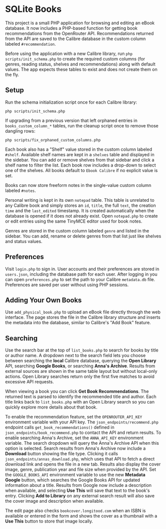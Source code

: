 # SQLite Books

This project is a small PHP application for browsing and editing an eBook database. It now includes a PHP-based function for getting book recommendations from the OpenRouter API. Recommendations returned from the API are saved to the Calibre database in the custom column labeled `#recommendation`.

Before using the application with a new Calibre library, run `php scripts/init_schema.php` to create the required custom columns (for genres, reading status, shelves and recommendations) along with default values. The app expects these tables to exist and does not create them on the fly.

## Setup

Run the schema initialization script once for each Calibre library:

```
php scripts/init_schema.php
```

If upgrading from a previous version that left orphaned entries in
`books_custom_column_*` tables, run the cleanup script once to remove
those dangling rows:

```
php scripts/fix_orphaned_custom_columns.php
```

Each book also has a "Shelf" value stored in the custom column labeled `#shelf`. Available shelf names are kept in a `shelves` table and displayed in the sidebar. You can add or remove shelves from that sidebar and click a shelf name to filter the list. Each book row includes a drop-down to select one of the shelves. All books default to `Ebook Calibre` if no explicit value is set.

Books can now store freeform notes in the single-value custom column labeled `#notes`.

Personal writing is kept in its own `notepad` table. This table is unrelated to
any Calibre book and simply stores an `id`, `title`, the full `text`, the
creation `time` and the `last_edited` timestamp. It is created automatically
when the database is opened if it does not already exist.
Open `notepad.php` to create or edit entries using the same TinyMCE editor used
for book notes.

Genres are stored in the custom column labeled `genre` and listed in the sidebar. You can add,
rename or delete genres from that list just like shelves and status values.

## Preferences

Visit `login.php` to sign in. User accounts and their preferences are stored in
`users.json`, including the database path for each user. After logging in you
can open `preferences.php` to set the path to your Calibre `metadata.db` file.
Preferences are saved per user without using PHP sessions.

## Adding Your Own Books

Use `add_physical_book.php` to upload an eBook file directly through the web
interface. The page stores the file in the Calibre library structure and
inserts the metadata into the database, similar to Calibre's "Add Book" feature.

## Searching

Use the search bar at the top of `list_books.php` to search for books by title or author name. A dropdown next to the search field lets you choose between searching the **local** Calibre database, querying the **Open Library** API, searching **Google Books**, or searching **Anna's Archive**. Results from external sources are shown in the same table layout but without local-only actions. Open Library searches return only the first five matches to avoid excessive API requests.

When viewing a book you can click **Get Book Recommendations**. The returned text is parsed to identify
the recommended title and author. Each title links back to `list_books.php` with an Open Library search
so you can quickly explore more details about that book.

To enable the recommendation feature, set the `OPENROUTER_API_KEY` environment variable with your API key. The `json_endpoints/recommend.php` endpoint calls `get_book_recommendations()` defined in `json_endpoints/book_recommend.php` to contact the API and return results.
To enable searching Anna's Archive, set the `ANNA_API_KEY` environment variable. The search dropdown will query the Anna's Archive API when this option is selected. Search results from Anna's Archive now include a **Download** button showing the file type. Clicking it calls `json_endpoints/annas_download.php`, which uses that API to fetch a direct download link and opens the file in a new tab. Results also display the cover image, genre, publication year and file size when provided by the API.
Set the `GOOGLE_BOOKS_API` environment variable to use the new **Metadata Google** button, which searches the Google Books API for updated information about a title. Results from Google now include a description when available, and selecting **Use This** will save that text to the book's entry. Clicking **Add to Library** on any external search result will also save the cover image and description when available.

The edit page also checks `bookcover.longitood.com` when an ISBN is available or entered in the form and shows the cover as a thumbnail with a **Use This** button to store that image locally.
